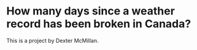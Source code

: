 # How many days since a weather record has been broken in Canada?

This is a project by Dexter McMillan.
